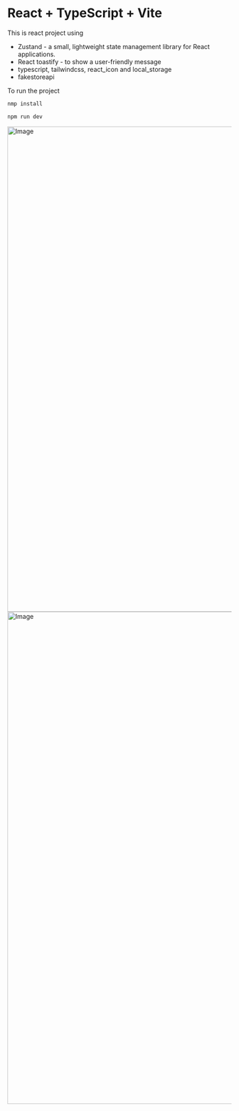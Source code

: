 # React + TypeScript + Vite

This is react project using
- Zustand - a small, lightweight state management library for React applications.
- React toastify - to show a user-friendly message
- typescript, tailwindcss, react_icon and local_storage
- fakestoreapi

To run the project
```js
nmp install 
```

```js
npm run dev
```
<img width="1090" alt="Image" src="https://github.com/user-attachments/assets/7f136c63-9ea2-46e8-8347-2bc42e5c210b" />

<img width="1106" alt="Image" src="https://github.com/user-attachments/assets/484d78b2-a9b2-4ca6-8fb9-d6b5dfee1fb8" />
